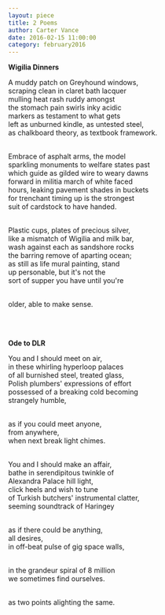 ```yaml
---
layout: piece
title: 2 Poems
author: Carter Vance
date: 2016-02-15 11:00:00
category: february2016
---
```

<p><b>Wigilia Dinners</b></p>
<p>A muddy patch on Greyhound windows,<br>
scraping clean in claret bath lacquer<br>
mulling heat rash ruddy amongst<br>
the stomach pain swirls inky acidic<br>
markers as testament to what gets<br>
left as unburned kindle, as untested steel,<br>
as chalkboard theory, as textbook framework.<br><br>

Embrace of asphalt arms, the model<br>
sparkling monuments to welfare states past<br>
which guide as gilded wire to weary dawns<br>
forward in militia march of white faced<br>
hours, leaking pavement shades in buckets<br>
for trenchant timing up is the strongest<br>
suit of cardstock to have handed.<br><br>

Plastic cups, plates of precious silver,<br>
like a mismatch of Wigilia and milk bar,<br>
wash against each as sandshore rocks<br>
the barring remove of aparting ocean;<br>
as still as life mural painting, stand<br>
up personable, but it&#39;s not the<br>
sort of supper you have until you&#39;re<br><br>

older, able to make sense.</p><br><br>
<p><b>Ode to DLR</b></p>
<p>You and I should meet on air,<br>
in these whirling hyperloop palaces<br>
of all burnished steel, treated glass,<br>
Polish plumbers&#39; expressions of effort<br>
possessed of a breaking cold becoming<br>
strangely humble,<br><br>

as if you could meet anyone,<br>
from anywhere,<br>
when next break light chimes.<br><br>

You and I should make an affair,<br>
bathe in serendipitous twinkle of<br>
Alexandra Palace hill light,<br>
click heels and wish to tune<br>
of Turkish butchers&#39; instrumental clatter,<br>
seeming soundtrack of Haringey<br><br>

as if there could be anything,<br>
all desires,<br>
in off-beat pulse of gig space walls,<br><br>

in the grandeur spiral of 8 million<br>
we sometimes find ourselves.<br><br>

as two points alighting the same.</p>